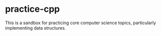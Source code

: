 # practice-cpp

This is a sandbox for practicing core computer science topics, particularly implementing data structures.
